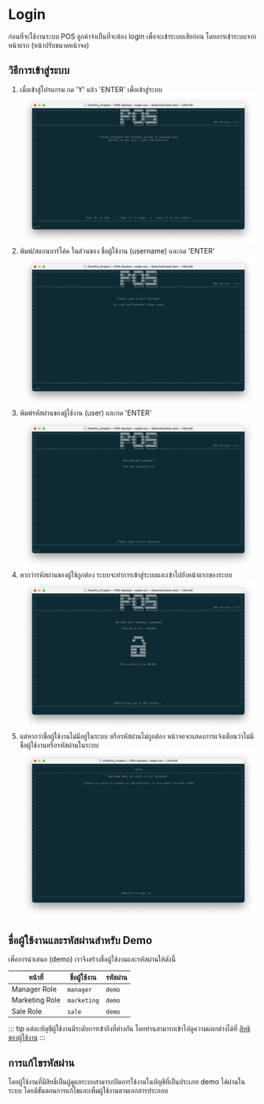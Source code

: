 # Login
ก่อนที่จะใช้งานระบบ POS ลูกค้าจำเป็นที่จะต้อง login เพื่อจะเข้าระบบเสียก่อน โดยการเข้าระบบจากหน้าแรก (หน้าปรับขนาดหน้าจอ)​

## วิธีการเข้าสู่ระบบ
1. เมื่อเข้าสู่โปรแกรม กด 'Y' แล้ว 'ENTER' เพื่อเข้าสู่ระบบ
   ![](./img/login1.png)
2. พิมพ์/สแกนบาร์โค้ด ในส่วนของ ชื่อผู้ใช้งาน (username) และกด 'ENTER'
   ![](./img/login2.png)
3. พิมพ์รหัสผ่านของผู้ใช้งาน (user) และกด 'ENTER'
   ![](./img/login3.png)
4. หากว่ารหัสผ่านของผู้ใช้ถูกต้อง ระบบจะทำการเข้าสู่ระบบและเข้าไปยังหน้าแรกของระบบ
   ![](./img/loggedIn.png)
5. แต่หากว่าชื่อผู้ใช้งานไม่มีอยู่ในระบบ หรือรหัสผ่านไม่ถูกต้อง หน้าจอจะแสดงการแจ้งเตือนว่าไม่มีชื่อผู้ใช้งานหรือรหัสผ่านในระบบ
   ![](./img/loggedInFail.png)

## ชื่อผู้ใช้งานและรหัสผ่านสำหรับ Demo
เพื่อการนำเสนอ (demo) เราจึงสร้างชื่อผู้ใช้งานและรหัสผ่านให้ดังนี้

| หน้าที่           | ชื่อผู้ใช้งาน    | รหัสผ่าน |
| -------------- | ----------- | ------ |
| Manager Role   | `manager`   | `demo` |
| Marketing Role | `marketing` | `demo` |
| Sale Role      | `sale`      | `demo` |

::: tip
แต่ละบัญชีผู้ใช้งานมีระดับการเข้าถึงที่ต่างกัน โดยท่านสามารถเข้าไปดูความแตกต่างได้ที่ [สิทธิของผู้ใช้งาน](../access-management/)
:::

## การแก้ไขรหัสผ่าน
โดยผู้ใช้งานที่มีสิทธิ์เป็นผู้ดูแลระบบสามารถปิดการใช้งานในบัญชีที่เป็นประเภท demo ได้ผ่านในระบบ โดยมีขั้นตอนการแก้ไขและเพื่มผู้ใช้งานตามเอกสารประกอบ
